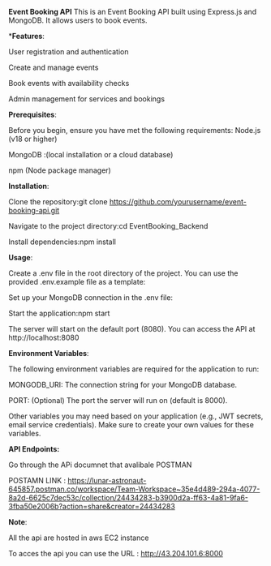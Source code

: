 **Event Booking API**
This is an Event Booking API built using Express.js and MongoDB. It allows users to book events.

***Features**:

User registration and authentication

Create and manage events

Book events with availability checks

Admin management for services and bookings

**Prerequisites**:

Before you begin, ensure you have met the following requirements:
Node.js (v18 or higher)

MongoDB :(local installation or a cloud database)

npm (Node package manager)

**Installation**: 

Clone the repository:git clone https://github.com/yourusername/event-booking-api.git

Navigate to the project directory:cd EventBooking_Backend

Install dependencies:npm install

**Usage**:

Create a .env file in the root directory of the project. You can use the provided .env.example file as a template:

Set up your MongoDB connection in the .env file:

Start the application:npm start

The server will start on the default port (8080). You can access the API at http://localhost:8080

**Environment Variables**:

The following environment variables are required for the application to run:

MONGODB_URI: The connection string for your MongoDB database.

PORT: (Optional) The port the server will run on (default is 8000).

Other variables you may need based on your application (e.g., JWT secrets, email service credentials).
Make sure to create your own values for these variables.

**API Endpoints:**

Go through the APi documnet that avalibale  POSTMAN 

POSTAMN LINK : https://lunar-astronaut-645857.postman.co/workspace/Team-Workspace~35e4d489-294a-4077-8a2d-6625c7dec53c/collection/24434283-b3900d2a-ff63-4a81-9fa6-3fba50e2006b?action=share&creator=24434283

**Note**: 

All the api are hosted in aws EC2 instance 

To acces the api you can use the URL : http://43.204.101.6:8000



